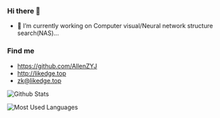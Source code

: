 ### Hi there 👋

- 🔭 I’m currently working on Computer visual/Neural network structure search(NAS)...

### Find me

- <https://github.com/AllenZYJ>
- <http://likedge.top>
- <zk@likedge.top>

![Github Stats](https://github-readme-stats.vercel.app/api?username=AllenZYJ&show_icons=true&theme=dark&count_private=true)

![Most Used Languages](https://github-readme-stats.vercel.app/api/top-langs/?username=AllenZYJ&theme=dark&layout=compact)

